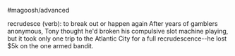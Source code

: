 #magoosh/advanced

recrudesce (verb): to break out or happen again 
After years of gamblers anonymous, Tony thought he'd broken his compulsive slot machine playing, but 
it took only one trip to the Atlantic City for a full recrudescence--he lost $5k on the one armed bandit. 
